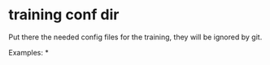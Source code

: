 # training conf dir

Put there the needed config files for the training, they will be ignored by git.

Examples:
* 
